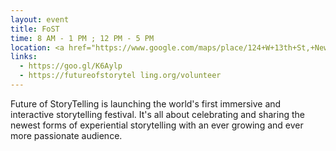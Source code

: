 ```yaml
---
layout: event
title: FoST
time: 8 AM - 1 PM ; 12 PM - 5 PM
location: <a href="https://www.google.com/maps/place/124+W+13th+St,+New+York,+NY+10011/@40.7369785,-73.9986222,17z/data=!3m1!4b1!4m5!3m4!1s0x89c2599624e01b97:0xf956e5462e0f7a04!8m2!3d40.7369785!4d-73.9986222">124 West 13th Street</a>, Manhattan
links:
  - https://goo.gl/K6Aylp
  - https://futureofstorytel ling.org/volunteer
---
```

Future of StoryTelling is launching the world's first immersive and interactive storytelling festival. It's all about celebrating and sharing the newest forms of experiential storytelling with an ever growing and ever more passionate audience.
